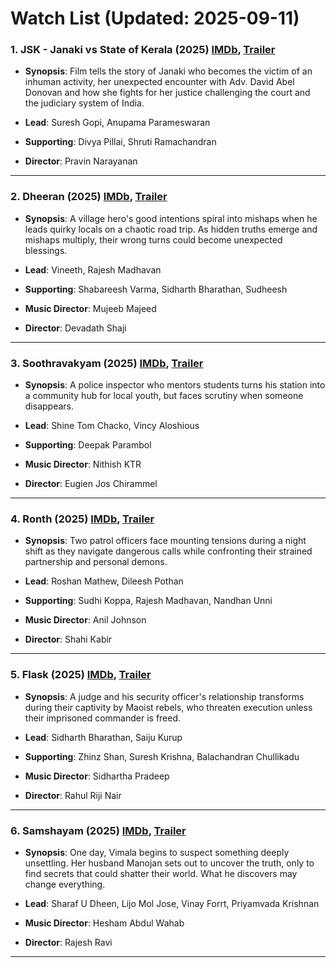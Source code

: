# Watch List (Updated: 2025-09-11)

### 1. **JSK - Janaki vs State of Kerala** (2025) [IMDb](https://www.imdb.com/title/tt23458804/), [Trailer](https://www.youtube.com/watch?v=RfQ2fdtLaR4)

- **Synopsis**: Film tells the story of Janaki who becomes the victim of an inhuman activity, her unexpected encounter with Adv. David Abel Donovan and how she fights for her justice challenging the court and the judiciary system of India.

- **Lead**: Suresh Gopi, Anupama Parameswaran
- **Supporting**: Divya Pillai, Shruti Ramachandran
- **Director**: Pravin Narayanan

---

### 2. **Dheeran** (2025) [IMDb](https://www.imdb.com/title/tt29997427/), [Trailer](https://www.youtube.com/watch?v=NQRQZFk4wUc)

- **Synopsis**: A village hero's good intentions spiral into mishaps when he leads quirky locals on a chaotic road trip. As hidden truths emerge and mishaps multiply, their wrong turns could become unexpected blessings.

- **Lead**: Vineeth, Rajesh Madhavan
- **Supporting**: Shabareesh Varma, Sidharth Bharathan, Sudheesh
- **Music Director**: Mujeeb Majeed
- **Director**: Devadath Shaji

---

### 3. **Soothravakyam** (2025) [IMDb](https://www.imdb.com/title/tt34335405/), [Trailer](https://www.youtube.com/watch?v=UhffV-U0RyA)

- **Synopsis**: A police inspector who mentors students turns his station into a community hub for local youth, but faces scrutiny when someone disappears.

- **Lead**: Shine Tom Chacko, Vincy Aloshious
- **Supporting**: Deepak Parambol
- **Music Director**: Nithish KTR
- **Director**: Eugien Jos Chirammel

---

### 4. **Ronth** (2025) [IMDb](https://www.imdb.com/title/tt33294533/), [Trailer](https://www.youtube.com/watch?v=7BgNdP8eTkk)

- **Synopsis**: Two patrol officers face mounting tensions during a night shift as they navigate dangerous calls while confronting their strained partnership and personal demons.

- **Lead**: Roshan Mathew, Dileesh Pothan
- **Supporting**: Sudhi Koppa, Rajesh Madhavan, Nandhan Unni
- **Music Director**: Anil Johnson
- **Director**: Shahi Kabir

---

### 5. **Flask** (2025) [IMDb](https://www.imdb.com/title/tt35110563/), [Trailer](https://www.youtube.com/watch?v=iOX8gBYxZDo)

- **Synopsis**: A judge and his security officer's relationship transforms during their captivity by Maoist rebels, who threaten execution unless their imprisoned commander is freed.

- **Lead**: Sidharth Bharathan, Saiju Kurup
- **Supporting**: Zhinz Shan, Suresh Krishna, Balachandran Chullikadu
- **Music Director**: Sidhartha Pradeep
- **Director**: Rahul Riji Nair

---

### 6. **Samshayam** (2025) [IMDb](https://www.imdb.com/title/tt36276442/), [Trailer](https://www.youtube.com/watch?v=vaMjYKKKeOs)

- **Synopsis**: One day, Vimala begins to suspect something deeply unsettling. Her husband Manojan sets out to uncover the truth, only to find secrets that could shatter their world. What he discovers may change everything.

- **Lead**: Sharaf U Dheen, Lijo Mol Jose, Vinay Forrt, Priyamvada Krishnan
- **Music Director**: Hesham Abdul Wahab
- **Director**: Rajesh Ravi

---

